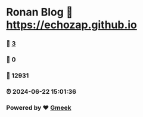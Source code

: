 # Ronan Blog :link: https://echozap.github.io 
### :page_facing_up: [3](https://echozap.github.io/tag.html) 
### :speech_balloon: 0 
### :hibiscus: 12931 
### :alarm_clock: 2024-06-22 15:01:36 
### Powered by :heart: [Gmeek](https://github.com/Meekdai/Gmeek)
